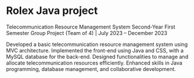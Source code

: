 # Rolex Java project
 Telecommunication Resource Management System
 Second-Year First Semester Group Project (Team of 4) | July 2023 – December 2023

Developed a basic telecommunication resource management system using MVC architecture.
Implemented the front-end using Java and CSS, with a MySQL database for the back-end.
Designed functionalities to manage and allocate telecommunication resources efficiently.
Enhanced skills in Java programming, database management, and collaborative development.
